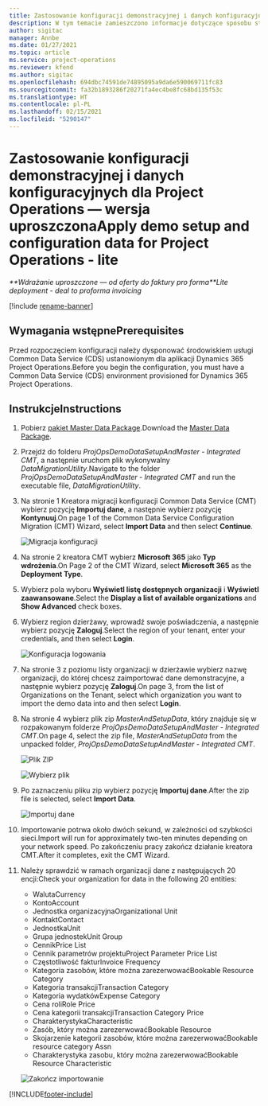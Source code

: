 ```yaml
---
title: Zastosowanie konfiguracji demonstracyjnej i danych konfiguracyjnych — wersja uproszczona
description: W tym temacie zamieszczono informacje dotyczące sposobu stosowania konfiguracji demonstracyjnej i danych konfiguracyjnych Project Operations.
author: sigitac
manager: Annbe
ms.date: 01/27/2021
ms.topic: article
ms.service: project-operations
ms.reviewer: kfend
ms.author: sigitac
ms.openlocfilehash: 694dbc74591de74895095a9da6e590069711fc83
ms.sourcegitcommit: fa32b1893286f20271fa4ec4be8fc68bd135f53c
ms.translationtype: HT
ms.contentlocale: pl-PL
ms.lasthandoff: 02/15/2021
ms.locfileid: "5290147"
---
```

# <a name="apply-demo-setup-and-configuration-data-for-project-operations---lite"></a><span data-ttu-id="db7fd-103">Zastosowanie konfiguracji demonstracyjnej i danych konfiguracyjnych dla Project Operations — wersja uproszczona</span><span class="sxs-lookup"><span data-stu-id="db7fd-103">Apply demo setup and configuration data for Project Operations - lite</span></span> 

<span data-ttu-id="db7fd-104">_\*\*Wdrażanie uproszczone — od oferty do faktury pro forma_</span><span class="sxs-lookup"><span data-stu-id="db7fd-104">_\*\*Lite deployment - deal to proforma invoicing_</span></span>

[!include [rename-banner](~/includes/cc-data-platform-banner.md)]

## <a name="prerequisites"></a><span data-ttu-id="db7fd-105">Wymagania wstępne</span><span class="sxs-lookup"><span data-stu-id="db7fd-105">Prerequisites</span></span>

<span data-ttu-id="db7fd-106">Przed rozpoczęciem konfiguracji należy dysponować środowiskiem usługi Common Data Service (CDS) ustanowionym dla aplikacji Dynamics 365 Project Operations.</span><span class="sxs-lookup"><span data-stu-id="db7fd-106">Before you begin the configuration, you must have a Common Data Service (CDS) environment provisioned for Dynamics 365 Project Operations.</span></span>


## <a name="instructions"></a><span data-ttu-id="db7fd-107">Instrukcje</span><span class="sxs-lookup"><span data-stu-id="db7fd-107">Instructions</span></span>

1. <span data-ttu-id="db7fd-108">Pobierz [pakiet Master Data Package](https://download.microsoft.com/download/3/4/1/341bf279-a64f-4baa-af31-ce624859b518/ProjOpsSampleSetupData%20-%20CE%20only%20CMT.zip).</span><span class="sxs-lookup"><span data-stu-id="db7fd-108">Download the [Master Data Package](https://download.microsoft.com/download/3/4/1/341bf279-a64f-4baa-af31-ce624859b518/ProjOpsSampleSetupData%20-%20CE%20only%20CMT.zip).</span></span> 
2. <span data-ttu-id="db7fd-109">Przejdź do folderu *ProjOpsDemoDataSetupAndMaster - Integrated CMT*, a następnie uruchom plik wykonywalny *DataMigrationUtility*.</span><span class="sxs-lookup"><span data-stu-id="db7fd-109">Navigate to the folder *ProjOpsDemoDataSetupAndMaster - Integrated CMT* and run the executable file, *DataMigrationUtility*.</span></span>
3. <span data-ttu-id="db7fd-110">Na stronie 1 Kreatora migracji konfiguracji Common Data Service (CMT) wybierz pozycję **Importuj dane**, a następnie wybierz pozycję **Kontynuuj**.</span><span class="sxs-lookup"><span data-stu-id="db7fd-110">On page 1 of the Common Data Service Configuration Migration (CMT) Wizard, select **Import Data** and then select **Continue**.</span></span>

    ![Migracja konfiguracji](./media/1ConfigurationMigration.png)

4. <span data-ttu-id="db7fd-112">Na stronie 2 kreatora CMT wybierz **Microsoft 365** jako **Typ wdrożenia**.</span><span class="sxs-lookup"><span data-stu-id="db7fd-112">On Page 2 of the CMT Wizard, select **Microsoft 365** as the **Deployment Type**.</span></span>
5. <span data-ttu-id="db7fd-113">Wybierz pola wyboru **Wyświetl listę dostępnych organizacji** i **Wyświetl zaawansowane**.</span><span class="sxs-lookup"><span data-stu-id="db7fd-113">Select the **Display a list of available organizations** and **Show Advanced** check boxes.</span></span>
6. <span data-ttu-id="db7fd-114">Wybierz region dzierżawy, wprowadź swoje poświadczenia, a następnie wybierz pozycję **Zaloguj**.</span><span class="sxs-lookup"><span data-stu-id="db7fd-114">Select the region of your tenant, enter your credentials, and then select **Login**.</span></span>

   ![Konfiguracja logowania](./media/2ConfigurationSignin.png)

7. <span data-ttu-id="db7fd-116">Na stronie 3 z poziomu listy organizacji w dzierżawie wybierz nazwę organizacji, do której chcesz zaimportować dane demonstracyjne, a następnie wybierz pozycję **Zaloguj**.</span><span class="sxs-lookup"><span data-stu-id="db7fd-116">On page 3, from the list of Organizations on the Tenant, select which organization you want to import the demo data into and then select **Login**.</span></span>
8. <span data-ttu-id="db7fd-117">Na stronie 4 wybierz plik zip *MasterAndSetupData*, który znajduje się w rozpakowanym folderze *ProjOpsDemoDataSetupAndMaster - Integrated CMT*.</span><span class="sxs-lookup"><span data-stu-id="db7fd-117">On page 4, select the zip file, *MasterAndSetupData* from the unpacked folder, *ProjOpsDemoDataSetupAndMaster - Integrated CMT*.</span></span>

   ![Plik ZIP](./media/3ZipFile.png)

   ![Wybierz plik](./media/4SelectAFile.png)

9. <span data-ttu-id="db7fd-120">Po zaznaczeniu pliku zip wybierz pozycję **Importuj dane**.</span><span class="sxs-lookup"><span data-stu-id="db7fd-120">After the zip file is selected, select **Import Data**.</span></span>

   ![Importuj dane](./media/5ImportData.png)

10. <span data-ttu-id="db7fd-122">Importowanie potrwa około dwóch sekund, w zależności od szybkości sieci.</span><span class="sxs-lookup"><span data-stu-id="db7fd-122">Import will run for approximately two-ten minutes depending on your network speed.</span></span> <span data-ttu-id="db7fd-123">Po zakończeniu pracy zakończ działanie kreatora CMT.</span><span class="sxs-lookup"><span data-stu-id="db7fd-123">After it completes, exit the CMT Wizard.</span></span> 
11. <span data-ttu-id="db7fd-124">Należy sprawdzić w ramach organizacji dane z następujących 20 encji:</span><span class="sxs-lookup"><span data-stu-id="db7fd-124">Check your organization for data in the following 20 entities:</span></span>

    -   <span data-ttu-id="db7fd-125">Waluta</span><span class="sxs-lookup"><span data-stu-id="db7fd-125">Currency</span></span>
    -   <span data-ttu-id="db7fd-126">Konto</span><span class="sxs-lookup"><span data-stu-id="db7fd-126">Account</span></span>
    -   <span data-ttu-id="db7fd-127">Jednostka organizacyjna</span><span class="sxs-lookup"><span data-stu-id="db7fd-127">Organizational Unit</span></span>
    -   <span data-ttu-id="db7fd-128">Kontakt</span><span class="sxs-lookup"><span data-stu-id="db7fd-128">Contact</span></span>
    -   <span data-ttu-id="db7fd-129">Jednostka</span><span class="sxs-lookup"><span data-stu-id="db7fd-129">Unit</span></span>
    -   <span data-ttu-id="db7fd-130">Grupa jednostek</span><span class="sxs-lookup"><span data-stu-id="db7fd-130">Unit Group</span></span>
    -   <span data-ttu-id="db7fd-131">Cennik</span><span class="sxs-lookup"><span data-stu-id="db7fd-131">Price List</span></span>
    -   <span data-ttu-id="db7fd-132">Cennik parametrów projektu</span><span class="sxs-lookup"><span data-stu-id="db7fd-132">Project Parameter Price List</span></span> 
    -   <span data-ttu-id="db7fd-133">Częstotliwość faktur</span><span class="sxs-lookup"><span data-stu-id="db7fd-133">Invoice Frequency</span></span>
    -   <span data-ttu-id="db7fd-134">Kategoria zasobów, które można zarezerwować</span><span class="sxs-lookup"><span data-stu-id="db7fd-134">Bookable Resource Category</span></span>
    -   <span data-ttu-id="db7fd-135">Kategoria transakcji</span><span class="sxs-lookup"><span data-stu-id="db7fd-135">Transaction Category</span></span>
    -   <span data-ttu-id="db7fd-136">Kategoria wydatków</span><span class="sxs-lookup"><span data-stu-id="db7fd-136">Expense Category</span></span>
    -   <span data-ttu-id="db7fd-137">Cena roli</span><span class="sxs-lookup"><span data-stu-id="db7fd-137">Role Price</span></span>
    -   <span data-ttu-id="db7fd-138">Cena kategorii transakcji</span><span class="sxs-lookup"><span data-stu-id="db7fd-138">Transaction Category Price</span></span>
    -   <span data-ttu-id="db7fd-139">Charakterystyka</span><span class="sxs-lookup"><span data-stu-id="db7fd-139">Characteristic</span></span>
    -   <span data-ttu-id="db7fd-140">Zasób, który można zarezerwować</span><span class="sxs-lookup"><span data-stu-id="db7fd-140">Bookable Resource</span></span>
    -   <span data-ttu-id="db7fd-141">Skojarzenie kategorii zasobów, które można zarezerwować</span><span class="sxs-lookup"><span data-stu-id="db7fd-141">Bookable resource category Assn</span></span>
    -   <span data-ttu-id="db7fd-142">Charakterystyka zasobu, który można zarezerwować</span><span class="sxs-lookup"><span data-stu-id="db7fd-142">Bookable Resource Characteristic</span></span>

    ![Zakończ importowanie](./media/6CompleteImport.png)


[!INCLUDE[footer-include](../includes/footer-banner.md)]